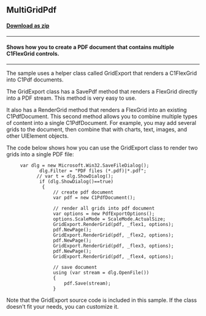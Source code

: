 ## MultiGridPdf
#### [Download as zip](https://downgit.github.io/#/home?url=https://github.com/GrapeCity/ComponentOne-WPF-Samples/tree/master/NET_4.5.2/C1.WPF.FlexGrid/CS/MultiGridPdf)
____
#### Shows how you to create a PDF document that contains multiple C1FlexGrid controls.
____
The sample uses a helper class called GridExport that renders a C1FlexGrid into
C1Pdf documents.

The GridExport class has a SavePdf method that renders a FlexGrid directly into 
a PDF stream. This method is very easy to use.

It also has a RenderGrid method that renders a FlexGrid into an existing C1PdfDocument. 
This second method allows you to combine multiple types of content into a single
C1PdfDocument. For example, you may add several grids to the document, then combine
that with charts, text, images, and other UIElement objects.

The code below shows how you can use the GridExport class to render two grids into 
a single PDF file:

```
     var dlg = new Microsoft.Win32.SaveFileDialog();
            dlg.Filter = "PDF files (*.pdf)|*.pdf";
           // var t = dlg.ShowDialog();
            if (dlg.ShowDialog()==true)
             {
                 // create pdf document
                 var pdf = new C1PdfDocument();

                 // render all grids into pdf document
                 var options = new PdfExportOptions();
                 options.ScaleMode = ScaleMode.ActualSize;
                 GridExport.RenderGrid(pdf, _flex1, options);
                 pdf.NewPage();
                 GridExport.RenderGrid(pdf, _flex2, options);
                 pdf.NewPage();
                 GridExport.RenderGrid(pdf, _flex3, options);
                 pdf.NewPage();
                 GridExport.RenderGrid(pdf, _flex4, options);

                 // save document
                 using (var stream = dlg.OpenFile())
                 {
                     pdf.Save(stream);
                 }
```
Note that the GridExport source code is included in this sample. If the class doesn't
fit your needs, you can customize it.
